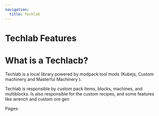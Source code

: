 ```yaml
---
navigation:
  title: Techlab
---
```

# Techlab Features

# What is a Techlacb?
Techlab is a local library powered by modpack tool mods (Kubejs, Custom machinery and Masterful Machinery ).

Techlab is responsible by custom pack items, blocks, machines, and multiblocks. Is also responsible for the custom recipes, and some features like wrench and custom ore gen

Pages:
<SubPages />